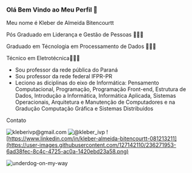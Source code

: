 ### Olá Bem Vindo ao Meu Perfil 👋

Meu nome é Kleber de Almeida Bitencourtt

Pós Graduado em Liderança e Gestão de Pessoas 👨🏻‍🎓

Graduado em Técnologia em Processamento de Dados 👨🏻‍🎓

Técnico em Eletrotécnica👨🏻‍🎓

- Sou professor da rede pública do Paraná
- Sou professor da rede federal IFPR-PR
- Leciono as diciplinas do eixo de Informática: Pensamento Computacional, Programação, Programação Front-end, Estrutura de Dados, Introdução a Informática, Informática Aplicada, Sistemas Operacionais, Arquitetura e Manutenção de Computadores e na Gradução Computação Gráfica e Sistemas Distribuídos

Contato

![kleberivp@gmail.com](https://user-images.githubusercontent.com/127142110/236271193-63d1d42c-6c85-4b9f-8ac6-040f4ddb5af4.png)
![@kleber_ivp](https://user-images.githubusercontent.com/127142110/236271570-678fee2b-32ce-4928-ab0e-57351a333631.png)
![https://www.linkedin.com/in/kleber-almeida-bitencourtt-081213211](https://user-images.githubusercontent.com/127142110/236271953-6ad38fec-8c4c-4725-ac0a-1420ebd23a58.png)

![underdog-on-my-way](https://user-images.githubusercontent.com/127142110/236854190-ecde2b5f-44d8-4053-93e1-ebae85c5afb3.gif)






